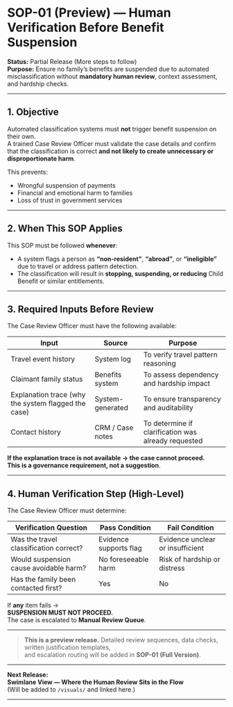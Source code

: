 # SOP-01 (Preview) — Human Verification Before Benefit Suspension
**Status:** Partial Release (More steps to follow)  
**Purpose:** Ensure no family’s benefits are suspended due to automated misclassification without **mandatory human review**, context assessment, and hardship checks.

---

## 1. Objective
Automated classification systems must **not** trigger benefit suspension on their own.  
A trained Case Review Officer must validate the case details and confirm that the classification is correct **and not likely to create unnecessary or disproportionate harm**.

This prevents:
- Wrongful suspension of payments
- Financial and emotional harm to families
- Loss of trust in government services

---

## 2. When This SOP Applies
This SOP must be followed **whenever**:
- A system flags a person as **“non-resident”**, **“abroad”**, or **“ineligible”** due to travel or address pattern detection.
- The classification will result in **stopping, suspending, or reducing** Child Benefit or similar entitlements.

---

## 3. Required Inputs Before Review
The Case Review Officer must have the following available:

| Input | Source | Purpose |
|------|--------|---------|
| Travel event history | System log | To verify travel pattern reasoning |
| Claimant family status | Benefits system | To assess dependency and hardship impact |
| Explanation trace (why the system flagged the case) | System-generated | To ensure transparency and auditability |
| Contact history | CRM / Case notes | To determine if clarification was already requested |

**If the explanation trace is not available → the case cannot proceed.**  
**This is a governance requirement, not a suggestion**.

---

## 4. Human Verification Step (High-Level)
The Case Review Officer must determine:

| Verification Question | Pass Condition | Fail Condition |
|---|---|---|
| Was the travel classification correct? | Evidence supports flag | Evidence unclear or insufficient |
| Would suspension cause avoidable harm? | No foreseeable harm | Risk of hardship or distress |
| Has the family been contacted first? | Yes | No |

If **any** item fails →  
**SUSPENSION MUST NOT PROCEED.**  
The case is escalated to **Manual Review Queue**.

---

> **This is a preview release.**
> Detailed review sequences, data checks, written justification templates,  
> and escalation routing will be added in **SOP-01 (Full Version)**.

---

**Next Release:**  
**Swimlane View — Where the Human Review Sits in the Flow**  
(Will be added to `/visuals/` and linked here.)

---
